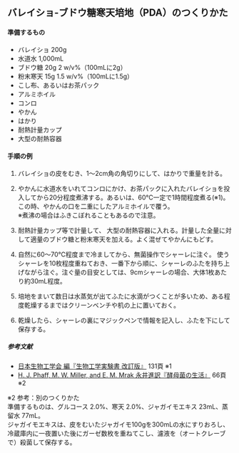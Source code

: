 ## バレイショ-ブドウ糖寒天培地（PDA）のつくりかた


#### 準備するもの
- バレイショ	200g
- 水道水	1,000mL
- ブドウ糖	20g	2 w/v%（100mLに2g）
- 粉末寒天	15g	1.5 w/v%（100mLに1.5g）
- こし布、あるいはお茶パック
- アルミホイル
- コンロ
- やかん
- はかり
- 耐熱計量カップ
- 大型の耐熱容器

#### 手順の例
1. バレイショの皮をむき、1〜2cm角の角切りにして、はかりで重量を計る。

2. やかんに水道水をいれてコンロにかけ、お茶パックに入れたバレイショを投入してから20分程度煮沸する。あるいは、60℃一定で1時間程度煮る(※1)。この時、やかんの口を二重にしたアルミホイルで覆う。  
※煮沸の場合はふきこぼれることもあるので注意。

3. 耐熱計量カップ等で計量して、 大型の耐熱容器に入れる。計量した全量に対して適量のブドウ糖と粉末寒天を加える。よく混ぜてやかんにもどす。

4. 自然に60〜70℃程度まで冷ましてから、無菌操作でシャーレに注ぐ。 使うシャーレを10枚程度重ねておき、一番下から順に、シャーレのふたを持ち上げながら注ぐ。注ぐ量の目安としては、9cmシャーレの場合、大体1枚あたり約30mL程度。

5. 培地をまいて数日は水蒸気が出てふたに水滴がつくことが多いため、ある程度乾燥するまではクリーンベンチや机の上に置いておく。

6. 乾燥したら、シャーレの裏にマジックペンで情報を記入し、ふたを下にして保存する。

##### 参考文献
- [日本生物工学会 編『生物工学実験書 改訂版』](http://www.sbj.or.jp/pub/pub_experiment.html) 131頁 ※1
- [H. J. Phaff, M. W. Miller, and E. M. Mrak 永井進訳『酵母菌の生活』](http://ci.nii.ac.jp/naid/110002777548)  66頁 ※2

※2 参考：別のつくりかた  
準備するものは、グルコース 2.0%、寒天 2.0%、ジャガイモエキス 23mL、蒸留水 77mL。  
ジャガイモエキスは、皮をむいたジャガイモ100gを300mLの水にすりおろし、冷蔵庫内に一夜置いた後にガーゼ数枚を重ねてこし、濾液を（オートクレーブで）殺菌して保存する。
